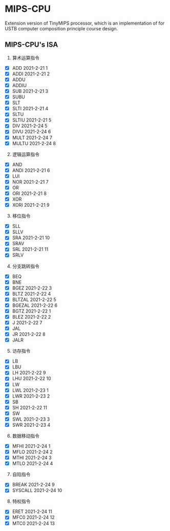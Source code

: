 # MIPS-CPU

Extension version of TinyMIPS processor, which is an implementation of  for USTB computer composition principle course design.

## MIPS-CPU's ISA

1. 算术运算指令

 - [x] ADD    2021-2-21    1
 - [x] ADDI    2021-2-21    2
 - [x] ADDU
 - [x] ADDIU
 - [x] SUB     2021-2-21    3
 - [x] SUBU
 - [x] SLT
 - [x] SLTI     2021-2-21    4
 - [x] SLTU
 - [x] SLTIU     2021-2-21    5
 - [x] DIV     2021-2-24    5
 - [x] DIVU     2021-2-24    6
 - [x] MULT     2021-2-24    7
 - [x] MULTU     2021-2-24    8

2. 逻辑运算指令

 - [x] AND
 - [x] ANDI    2021-2-21    6
 - [x] LUI
 - [x] NOR    2021-2-21    7
 - [x] OR
 - [x] ORI    2021-2-21    8
 - [x] XOR
 - [x] XORI    2021-2-21    9

3. 移位指令

 - [x] SLL
 - [x] SLLV
 - [x] SRA    2021-2-21    10
 - [x] SRAV
 - [x] SRL    2021-2-21    11
 - [x] SRLV

4. 分支跳转指令

 - [x] BEQ
 - [x] BNE
 - [x] BGEZ    2021-2-22    3
 - [x] BLTZ    2021-2-22    4
 - [x] BLTZAL    2021-2-22    5
 - [x] BGEZAL    2021-2-22    6
 - [x] BGTZ    2021-2-22    1
 - [x] BLEZ    2021-2-22    2
 - [x] J    2021-2-22    7
 - [x] JAL
 - [x] JR    2021-2-22    8
 - [x] JALR

5. 访存指令

 - [x] LB
 - [x] LBU
 - [x] LH    2021-2-22    9
 - [x] LHU    2021-2-22    10
 - [x] LW
 - [x] LWL    2021-2-23    1
 - [x] LWR    2021-2-23    2
 - [x] SB
 - [x] SH    2021-2-22    11
 - [x] SW
 - [x] SWL    2021-2-23    3
 - [x] SWR    2021-2-23    4

6. 数据移动指令

 - [x] MFHI    2021-2-24    1
 - [x] MFLO     2021-2-24    2
 - [x] MTHI     2021-2-24    3
 - [x] MTLO     2021-2-24    4

7. 自陷指令

 - [x] BREAK     2021-2-24    9
 - [x] SYSCALL     2021-2-24    10

8. 特权指令

 - [x] ERET     2021-2-24    11
 - [x] MFC0     2021-2-24    12
 - [x] MTC0     2021-2-24    13